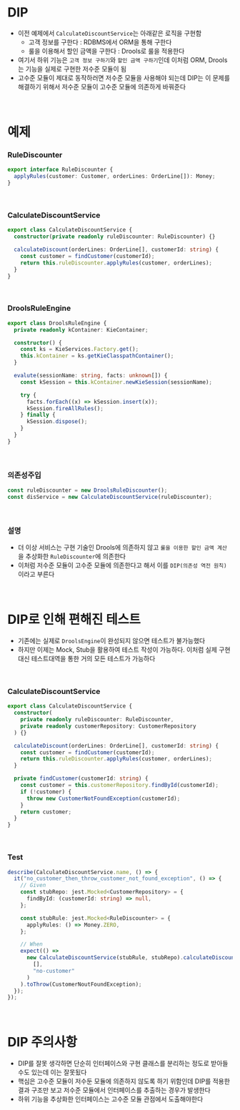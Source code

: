 # DIP

- 이전 예제에서 `CalculateDiscountService`는 아래같은 로직을 구현함
  - 고객 정보를 구한다 : RDBMS에서 ORM을 통해 구한다
  - 룰을 이용해서 할인 금액을 구한다 : Drools로 룰을 적용한다
- 여기서 하위 기능은 `고객 정보 구하기`와 `할인 금액 구하기`인데 이처럼 ORM, Drools는 기능을 실제로 구현한 저수준 모듈이 됨
- 고수준 모듈이 제대로 동작하러면 저수준 모듈을 사용해야 되는데 DIP는 이 문제를 해결하기 위해서 저수준 모듈이 고수준 모듈에 의존하게 바꿔준다

<br>

# 예제

### RuleDiscounter

```ts
export interface RuleDiscounter {
  applyRules(customer: Customer, orderLines: OrderLine[]): Money;
}
```

<br>

### CalculateDiscountService

```ts
export class CalculateDiscountService {
  constructor(private readonly ruleDiscounter: RuleDiscounter) {}

  calculateDiscount(orderLines: OrderLine[], customerId: string) {
    const customer = findCustomer(customerId);
    return this.ruleDiscounter.applyRules(customer, orderLines);
  }
}
```

<br>

### DroolsRuleEngine

```ts
export class DroolsRuleEngine {
  private readonly kContainer: KieContainer;

  constructor() {
    const ks = KieServices.Factory.get();
    this.kContainer = ks.getKieClasspathContainer();
  }

  evalute(sessionName: string, facts: unknown[]) {
    const kSession = this.kContainer.newKieSession(sessionName);

    try {
      facts.forEach((x) => kSession.insert(x));
      kSession.fireAllRules();
    } finally {
      kSession.dispose();
    }
  }
}
```

<br>

### 의존성주입

```ts
const ruleDiscounter = new DroolsRuleDiscounter();
const disService = new CalculateDiscountService(ruleDiscounter);
```

<br>

### 설명

- 더 이상 서비스는 구현 기술인 Drools에 의존하지 않고 `룰을 이용한 할인 금액 계산`을 추상화한 `RuleDiscounter`에 의존한다
- 이처럼 저수준 모듈이 고수준 모듈에 의존한다고 해서 이를 `DIP(의존성 역전 원칙)` 이라고 부른다

<br>

# DIP로 인해 편해진 테스트

- 기존에는 실제로 `DroolsEngine`이 완성되지 않으면 테스트가 불가능했다
- 하지만 이제는 Mock, Stub을 활용하여 테스트 작성이 가능하다. 이처럼 실제 구현 대신 테스트대역을 통한 거의 모든 테스트가 가능하다

<br>

### CalculateDiscountService

```ts
export class CalculateDiscountService {
  constructor(
    private readonly ruleDiscounter: RuleDiscounter,
    private readonly customerRepository: CustomerRepository
  ) {}

  calculateDiscount(orderLines: OrderLine[], customerId: string) {
    const customer = findCustomer(customerId);
    return this.ruleDiscounter.applyRules(customer, orderLines);
  }

  private findCustomer(customerId: string) {
    const customer = this.customerRepository.findById(customerId);
    if (!customer) {
      throw new CustomerNotFoundException(customerId);
    }
    return customer;
  }
}
```

<br>

### Test

```ts
describe(CalculateDiscountService.name, () => {
  it("no_customer_then_throw_customer_not_found_exception", () => {
    // Given
    const stubRepo: jest.Mocked<CustomerRepository> = {
      findById: (customerId: string) => null,
    };

    const stubRule: jest.Mocked<RuleDiscounter> = {
      applyRules: () => Money.ZERO,
    };

    // When
    expect(() =>
      new CalculateDiscountService(stubRule, stubRepo).calculateDiscount(
        [],
        "no-customer"
      )
    ).toThrow(CustomerNoutFoundException);
  });
});
```

<br>

# DIP 주의사항

- DIP를 잘못 생각하면 단순히 인터페이스와 구현 클래스를 분리하는 정도로 받아들수도 있는데 이는 잘못됬다
- 핵심은 고수준 모듈이 저수둔 모듈에 의존하지 않도록 하기 위함인데 DIP를 적용한 결과 구조만 보고 저수준 모듈에서 인터페이스를 추출하는 경우가 발생한다
- 하위 기능을 추상화한 인터페이스는 고수준 모듈 관점에서 도출해야한다
